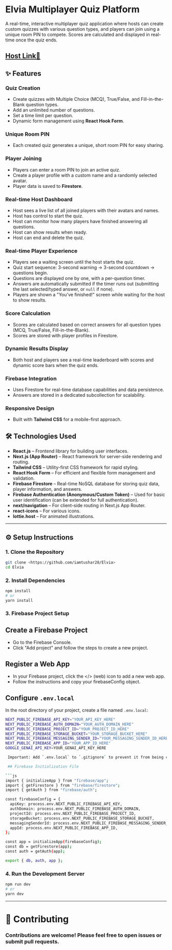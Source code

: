 # Elvia Multiplayer Quiz Platform

A real-time, interactive multiplayer quiz application where hosts can create custom quizzes with various question types, and players can join using a unique room PIN to compete. Scores are calculated and displayed in real-time once the quiz ends.

## [Host Link🔗](https://elvia-ai.vercel.app)


## ✨ Features

### Quiz Creation
- Create quizzes with Multiple Choice (MCQ), True/False, and Fill-in-the-Blank question types.
- Add an unlimited number of questions.
- Set a time limit per question.
- Dynamic form management using **React Hook Form**.

### Unique Room PIN
- Each created quiz generates a unique, short room PIN for easy sharing.

### Player Joining
- Players can enter a room PIN to join an active quiz.
- Create a player profile with a custom name and a randomly selected avatar.
- Player data is saved to **Firestore**.

### Real-time Host Dashboard
- Host sees a live list of all joined players with their avatars and names.
- Host has control to start the quiz.
- Host can monitor how many players have finished answering all questions.
- Host can show results when ready.
- Host can end and delete the quiz.

### Real-time Player Experience
- Players see a waiting screen until the host starts the quiz.
- Quiz start sequence: 3-second warning → 3-second countdown → questions begin.
- Questions are displayed one by one, with a per-question timer.
- Answers are automatically submitted if the timer runs out (submitting the last selected/typed answer, or `null` if none).
- Players are shown a "You've finished!" screen while waiting for the host to show results.

### Score Calculation
- Scores are calculated based on correct answers for all question types (MCQ, True/False, Fill-in-the-Blank).
- Scores are stored with player profiles in Firestore.

### Dynamic Results Display
- Both host and players see a real-time leaderboard with scores and dynamic score bars when the quiz ends.

### Firebase Integration
- Uses Firestore for real-time database capabilities and data persistence.
- Answers are stored in a dedicated subcollection for scalability.

### Responsive Design
- Built with **Tailwind CSS** for a mobile-first approach.

## 🛠️ Technologies Used
- **React.js** – Frontend library for building user interfaces.
- **Next.js (App Router)** – React framework for server-side rendering and routing.
- **Tailwind CSS** – Utility-first CSS framework for rapid styling.
- **React Hook Form** – For efficient and flexible form management and validation.
- **Firebase Firestore** – Real-time NoSQL database for storing quiz data, player information, and answers.
- **Firebase Authentication (Anonymous/Custom Token)** – Used for basic user identification (can be extended for full authentication).
- **next/navigation** – For client-side routing in Next.js App Router.
- **react-icons** – For various icons.
- **lottie.host** – For animated illustrations.

---

## ⚙️ Setup Instructions

### 1. Clone the Repository
```bash
git clone <https://github.com/iamtushar28/Elvia>
cd Elvia
```

### 2. Install Dependencies
```bash
npm install
# or
yarn install
```

### 3. Firebase Project Setup

## Create a Firebase Project

- Go to the Firebase Console.
- Click "Add project" and follow the steps to create a new project.

## Register a Web App

- In your Firebase project, click the </> (web) icon to add a new web app.
- Follow the instructions and copy your firebaseConfig object.

## Configure `.env.local`

In the root directory of your project, create a file named `.env.local`:

```bash
NEXT_PUBLIC_FIREBASE_API_KEY="YOUR_API_KEY_HERE"
NEXT_PUBLIC_FIREBASE_AUTH_DOMAIN="YOUR_AUTH_DOMAIN_HERE"
NEXT_PUBLIC_FIREBASE_PROJECT_ID="YOUR_PROJECT_ID_HERE"
NEXT_PUBLIC_FIREBASE_STORAGE_BUCKET="YOUR_STORAGE_BUCKET_HERE"
NEXT_PUBLIC_FIREBASE_MESSAGING_SENDER_ID="YOUR_MESSAGING_SENDER_ID_HERE"
NEXT_PUBLIC_FIREBASE_APP_ID="YOUR_APP_ID_HERE"
GOOGLE_GENAI_API_KEY=YOUR_GENAI_API_KEY_HERE

 Important: Add `.env.local` to `.gitignore` to prevent it from being committed.

 ## Firebase Initialization File

```js
import { initializeApp } from "firebase/app";
import { getFirestore } from "firebase/firestore";
import { getAuth } from "firebase/auth";

const firebaseConfig = {
  apiKey: process.env.NEXT_PUBLIC_FIREBASE_API_KEY,
  authDomain: process.env.NEXT_PUBLIC_FIREBASE_AUTH_DOMAIN,
  projectId: process.env.NEXT_PUBLIC_FIREBASE_PROJECT_ID,
  storageBucket: process.env.NEXT_PUBLIC_FIREBASE_STORAGE_BUCKET,
  messagingSenderId: process.env.NEXT_PUBLIC_FIREBASE_MESSAGING_SENDER_ID,
  appId: process.env.NEXT_PUBLIC_FIREBASE_APP_ID,
};

const app = initializeApp(firebaseConfig);
const db = getFirestore(app);
const auth = getAuth(app);

export { db, auth, app };

```

### 4. Run the Development Server
```bash
npm run dev
# or
yarn dev
```
___ 
# 🤝 Contributing

### Contributions are welcome! Please feel free to open issues or submit pull requests.
